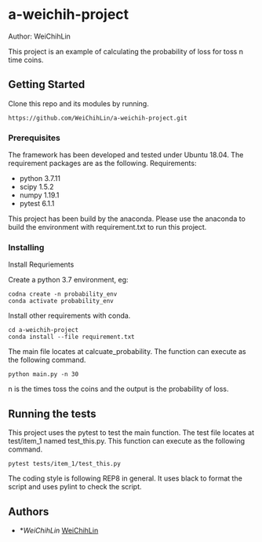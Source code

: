 # a-weichih-project

Author: WeiChihLin

This project is an example of calculating the probability of loss for toss n time coins.

## Getting Started
Clone this repo and its modules by running.
```
https://github.com/WeiChihLin/a-weichih-project.git
```

### Prerequisites
The framework has been developed and tested under Ubuntu 18.04. The requirement packages are as the following.
Requirements:
* python 3.7.11
* scipy  1.5.2
* numpy  1.19.1
* pytest 6.1.1

This project has been build by the anaconda. Please use the anaconda to build the environment with requirement.txt to run this project.


### Installing

Install Requriements

Create a python 3.7 environment, eg:
```
codna create -n probability_env
conda activate probability_env
```

Install other requirements with conda.
```
cd a-weichih-project
conda install --file requirement.txt
```
The main file locates at calcuate_probability. The function can execute as the following command.
```
python main.py -n 30
```
n is the times toss the coins and the output is the probability of loss.

## Running the tests

This project uses the pytest to test the main function.
The test file locates at test/item_1 named test_this.py. This function can execute as the following command.
```
pytest tests/item_1/test_this.py
```
The coding style is following  REP8 in general. It uses black to format the script and uses pylint to check the script.


## Authors

* **WeiChihLin*  [WeiChihLin](https://github.com/WeiChihLin)

